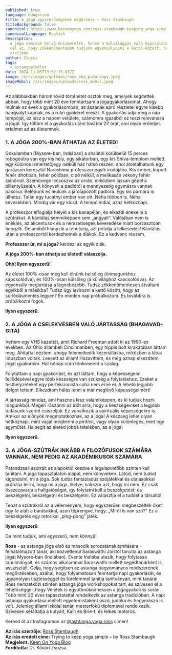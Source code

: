 ```yaml
---
published: true
language: Hungarian
title: A jóga egyszerűségének megőrzése – Ross Stambaugh
titleBackground: false
canonical: https://www.keenonyoga.com/ross-stambaugh-keeping-yoga-simple/
canonicalLanguage: English
description:
  A jóga nemcsak belső önismeretre, hanem a külvilággal való kapcsolódásra is tanít – mindkettőt 100%-osan megélve. A
  cél az, hogy zökkenőmentesen tudjunk egyensúlyozni e kettő között, hogy életünket teljes egészében áthathassa a jóga
  szelleme
author: Zsuzsi
tags:
  - astangaelmélet
date: 2024-11-05T13:52:13.017Z
image: /src/images/uploads/ross_eka_pada-copy.jpeg
imageMobil: /src/images/uploads/ross_mobil.jpeg
---
```


Az alábbiakban három rövid történetet osztok meg, amelyek segítettek abban, hogy több mint 20 éve fenntartsam a
jógagyakorlásomat. Ahogy múlnak az évek a gyakorlásomban, az ászanák apró részletei egyre kisebb hangsúlyt kapnak, és a
rutin gyökeret ereszt. A gyakorlás adja meg a nap tempóját, ez lesz a napom vetülete, számomra igazából ez teszi
relevánssá a jógát. Így töltöm el a gyakorlás utáni további 22 órát, ami olyan erőteljes értelmet ad az életemnek.

### 1. A JÓGA 200%-BAN ÁTHATJA AZ ÉLETED!

Gokulamban [Mysore-ban, Indiában] a shalától körülbelül 15 perces robogóútra van egy kis hely, egy sikátorban, egy kis
Shiva-templom mellett, egy különös ismertetőjegy nélküli ház hátsó részén, ahol átsétálhatunk egy garázson keresztül
Narashima professzor egyik irodájába. Kis ember, kopott fehér dhotiban, fehér pólóban, cipő nélkül, a mellkasán vékony
fehér zsinórral. Szemüvege lecsúszva az orrán, miközben lassan gépel a billentyűzetén. A könyvek a padlótól a
mennyezetig egymásra vannak pakolva. Belépünk és leülünk a járólapozott padlóra. Egy kis párnára is ülhetsz. Talán egy
tucatnyi ember van ott. Néha többen is. Néha kevesebben. Mindig vár egy kicsit. A tempó indiai, azaz hétköznapi.

A professzor elfoglalja helyét a kis kanapéján, és elkezdi énekelni a szútrákat. A kántálás semmiképpen sem „angyali”.
Valójában nem is éneklés, az akcentusok és a nemzetiségek keveredése miatt borzasztóan hangzik. De amiből hiányzik a
tehetség, azt pótolja a lelkesedés! Kántálás után a professzortól kérdezhetnek a diákok. Ez a kedvenc részem.

**Professzor úr, mi a jóga?** kérdezi az egyik diák.

**A jóga 200%-ban áthatja az életed! válaszolja.**

**Ohh! Ilyen egyszerű!**

<div class="blog-island-section">Az életet 100%-osan meg kell élnünk belsőleg (önmagunkhoz kapcsolódva), és 100%-osan külsőleg (a külvilághoz kapcsolódva). Az egyensúly megtartása a legnehezebb. Tudsz zökkenőmentesen átváltani egyikből a másikba? Tudsz úgy lavírozni a kettő között, hogy az súrlódásmentes legyen? Én minden nap próbálkozom. És továbbra is próbálkozni fogok.</div>

**Ilyen egyszerű.**

### 2. A JÓGA A CSELEKVÉSBEN VALÓ JÁRTASSÁG (BHAGAVAD-GITÁ)

Vettem egy VHS kazettát, amit Richard Freeman adott ki az 1990-es években. Az Ohio állambeli Cincinnatiben, egy hippis
bolt kirakatában láttam meg. Áhítattal néztem, ahogy felemelkedik kézenállásba, miközben a lábai lótuszban voltak.
Leesett az állam! Hazavittem, és még aznap elkezdtem jógát gyakorolni. Hat hónap után tönkrement a szalag.

Folytattam a napi gyakorlást, és azt láttam, hogy a képességeim fejlődésével egyre több készségre van szükség a
folytatáshoz. Ezeket a testhelyzeteket egy perfekcionista soha nem érné el. A lehető legjobb dolgot tettem. Elkezdtem
hálás lenni a már meglévő képességeimért!

<div class="blog-island-section">A jártasság mindaz, ami hasznos lesz valamiképpen, és ki tudjuk hozni magunkból. Megéri rászánni az időt arra, hogy a készségeinket a legjobb tudásunk szerint csiszoljuk. Ez vonatkozik a spirituális képességekre is. Amikor az előnyök megmutatkoznak, az a jóga! A készség lehet olyan hétköznapi, mint vajjal megkenni a pirítóst, vagy olyan különleges, mint egy agyműtét. Ha segít az életed jobbá tételében, az a jóga!</div>

**Ilyen egyszerű.**

### 3. A JÓGA-SZÚTRÁK INKÁBB A FILOZÓFUSOK SZÁMÁRA VANNAK, NEM PEDIG AZ AKADÉMIKUSOK SZÁMÁRA

<div class="blog-island-section">Patandzsali szútráit az alapoktól kezdve a legalapvetőbb szinten kell tanítani. A jóga tapasztalaton alapul, nem könyveken. Látod, nem tudod kigondolni, mi a jóga. Sok tudós fantáziadús szójátékkal és utalásokkal próbálja leírni, hogy mi a jóga, illetve, sokszor azt, hogy mi nem. Ez csak összezavarja a hallgatóságot, így folytatni kell a beszélgetést; és beszélgetni, beszélgetni és beszélgetni. Ez választja el a tudóst a társaitól.</div>

Tehát a szútrákról az a véleményem, hogy egyszerűen megbeszélték őket egy fa alatt a barátaikkal, azon töprengve, hogy:
„Miről is van szó?” Ez a beszélgetés egy retorikai „ping-pong” játék.

**Ilyen egyszerű**.

De mint tudjuk, ami egyszerű, nem könnyű!

**Ross** - az astanga jóga első és második sorozatának tanítására -felhatalmazott tanár, aki közvetlenül Saraswathi
Joistól tanulta az astanga jógát Mysore-ban (Indiában). Évente Indiába utazik, hogy folytassa tanulmányait, és számos
alkalommal Saraswathi mellett segédtanárként is asszisztált. Célja, hogy segítsen az astanga hagyományos módszerének
megőrzésében, azáltal, hogy folyamatosan fenntartja napi gyakorlását, és ugyanolyan tisztességgel és türelemmel tanítja
tanítványait, mint tanárai. Ross nemzetközi szinten astanga jóga workshopokat tart, és szívesen él a lehetőséggel, hogy
Veletek is együttműködhessen a jógagyakorlás során. Több mint 20 éves tapasztalattal rendelkezik az astanga tradícióban.
A napi astanga gyakorlása mellett egyetemistaként úszó, judoka és hegymászó is volt. Jelenleg állami iskolai tanár,
mesterfokú diplomával rendelkezik. Szívesen sétáltatja a kutyáit, Kalit és Brie-t, és lelkes motoros.

Keresd őt az Instagramon az [@ashtanga.yoga.ross](https://www.instagram.com/ashtanga.yoga.ross/) címen!

**Az írás szerzője:** [Ross Stambaugh](https://ashtangayogaross.com)  
**Az írás eredeti címe:** Trying to keep yoga simple – by Ross Stambaugh  
**Megjelent:** [Keen On Yoga Blog](https://www.keenonyoga.com/ross-stambaugh-keeping-yoga-simple/)  
**Fordította:** Dr. Kővári Zsuzsa

